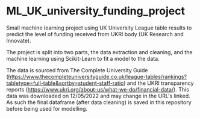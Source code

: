 # ML_UK_university_funding_project
Small machine learning project using UK University League table results to predict the level of funding received from UKRI body (UK Research and Innovate).

The project is split into two parts, the data extraction and cleaning, and the machine learning using Scikit-Learn to fit a model to the data.

The data is sourced from The Complete University Guide (https://www.thecompleteuniversityguide.co.uk/league-tables/rankings?tabletype=full-table&sortby=student-staff-ratio) and the UKRI transparency reports (https://www.ukri.org/about-us/what-we-do/financial-data/). This data was downloaded on 12/05/2022 and may change in the URL's linked. As such the final dataframe (after data cleaning) is saved in this repository before being used for modelling.

